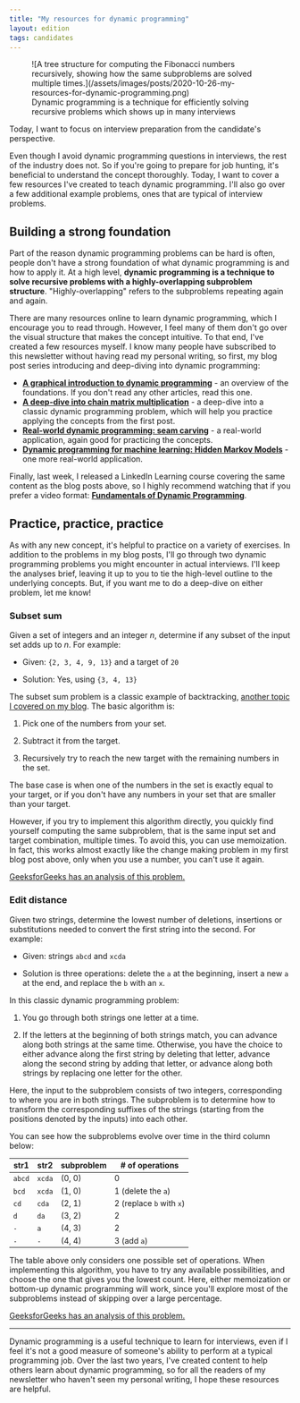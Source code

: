 ```yaml
---
title: "My resources for dynamic programming"
layout: edition
tags: candidates
---
```


<figure id="cover-img" markdown="1">
![A tree structure for computing the Fibonacci numbers recursively, showing how the same subproblems are solved multiple times.](/assets/images/posts/2020-10-26-my-resources-for-dynamic-programming.png)
<figcaption>Dynamic programming is a technique for efficiently solving recursive problems which shows up in many interviews</figcaption>
</figure>

Today, I want to focus on interview preparation from the candidate's perspective.

Even though I avoid dynamic programming questions in interviews, the rest of the industry does not. So if you're going to prepare for job hunting, it's beneficial to understand the concept thoroughly. Today, I want to cover a few resources I've created to teach dynamic programming. I'll also go over a few additional example problems, ones that are typical of interview problems.

## Building a strong foundation

Part of the reason dynamic programming problems can be hard is often, people don't have a strong foundation of what dynamic programming is and how to apply it. At a high level, **dynamic programming is a technique to solve recursive problems with a highly-overlapping subproblem structure**. "Highly-overlapping" refers to the subproblems repeating again and again.

There are many resources online to learn dynamic programming, which I encourage you to read through. However, I feel many of them don't go over the visual structure that makes the concept intuitive. To that end, I've created a few resources myself. I know many people have subscribed to this newsletter without having read my personal writing, so first, my blog post series introducing and deep-diving into dynamic programming:

- **[A graphical introduction to dynamic programming](https://avikdas.com/2019/04/15/a-graphical-introduction-to-dynamic-programming.html)** - an overview of the foundations. If you don't read any other articles, read this one.
- **[A deep-dive into chain matrix multiplication](https://avikdas.com/2019/04/25/dynamic-programming-deep-dive-chain-matrix-multiplication.html)** - a deep-dive into a classic dynamic programming problem, which will help you practice applying the concepts from the first post.
- **[Real-world dynamic programming: seam carving](https://avikdas.com/2019/05/14/real-world-dynamic-programming-seam-carving.html)** - a real-world application, again good for practicing the concepts.
- **[Dynamic programming for machine learning: Hidden Markov Models](https://avikdas.com/2019/06/24/dynamic-programming-for-machine-learning-hidden-markov-models.html)** - one more real-world application.

Finally, last week, I released a LinkedIn Learning course covering the same content as the blog posts above, so I highly recommend watching that if you prefer a video format: **[Fundamentals of Dynamic Programming](https://www.linkedin.com/learning-login/share?forceAccount=false&redirect=https%3A%2F%2Fwww.linkedin.com%2Flearning%2Ffundamentals-of-dynamic-programming%3Ftrk%3Dshare_ent_url&account=104)**.

## Practice, practice, practice

As with any new concept, it's helpful to practice on a variety of exercises. In addition to the problems in my blog posts, I'll go through two dynamic programming problems you might encounter in actual interviews. I'll keep the analyses brief, leaving it up to you to tie the high-level outline to the underlying concepts. But, if you want me to do a deep-dive on either problem, let me know!

### Subset sum

Given a set of integers and an integer _n_, determine if any subset of the input set adds up to _n_. For example:

- Given: `{2, 3, 4, 9, 13}` and a target of `20`

- Solution: Yes, using `{3, 4, 13}`

The subset sum problem is a classic example of backtracking, [another topic I covered on my blog](https://avikdas.com/2020/02/25/a-tree-based-introduction-to-backtracking.html). The basic algorithm is:

1. Pick one of the numbers from your set.

1. Subtract it from the target.

1. Recursively try to reach the new target with the remaining numbers in the set.

The base case is when one of the numbers in the set is exactly equal to your target, or if you don't have any numbers in your set that are smaller than your target.

However, if you try to implement this algorithm directly, you quickly find yourself computing the same subproblem, that is the same input set and target combination, multiple times. To avoid this, you can use memoization. In fact, this works almost exactly like the change making problem in my first blog post above, only when you use a number, you can't use it again.

[GeeksforGeeks has an analysis of this problem.](https://www.geeksforgeeks.org/subset-sum-problem-dp-25/)

### Edit distance

Given two strings, determine the lowest number of deletions, insertions or substitutions needed to convert the first string into the second. For example:

- Given: strings `abcd` and `xcda`

- Solution is three operations: delete the `a` at the beginning, insert a new `a` at the end, and replace the `b` with an `x`.

In this classic dynamic programming problem:

1. You go through both strings one letter at a time.

1. If the letters at the beginning of both strings match, you can advance along both strings at the same time. Otherwise, you have the choice to either advance along the first string by deleting that letter, advance along the second string by adding that letter, or advance along both strings by replacing one letter for the other.

Here, the input to the subproblem consists of two integers, corresponding to where you are in both strings. The subproblem is to determine how to transform the corresponding suffixes of the strings (starting from the positions denoted by the inputs) into each other.

You can see how the subproblems evolve over time in the third column below:

| str1   | str2   | subproblem | # of operations          |
|--------|--------|------------|--------------------------|
| `abcd` | `xcda` | (0, 0)     | 0                        |
| `bcd`  | `xcda` | (1, 0)     | 1 (delete the `a`)       |
| `cd`   | `cda`  | (2, 1)     | 2 (replace `b` with `x`) |
| `d`    | `da`   | (3, 2)     | 2                        |
| `-`    | `a`    | (4, 3)     | 2                        |
| `-`    | `-`    | (4, 4)     | 3 (add `a`)              |

The table above only considers one possible set of operations. When implementing this algorithm, you have to try any available possibilities, and choose the one that gives you the lowest count. Here, either memoization or bottom-up dynamic programming will work, since you'll explore most of the subproblems instead of skipping over a large percentage.

[GeeksforGeeks has an analysis of this problem.](https://www.geeksforgeeks.org/edit-distance-dp-5/)

---

Dynamic programming is a useful technique to learn for interviews, even if I feel it's not a good measure of someone's ability to perform at a typical programming job. Over the last two years, I've created content to help others learn about dynamic programming, so for all the readers of my newsletter who haven't seen my personal writing, I hope these resources are helpful.
